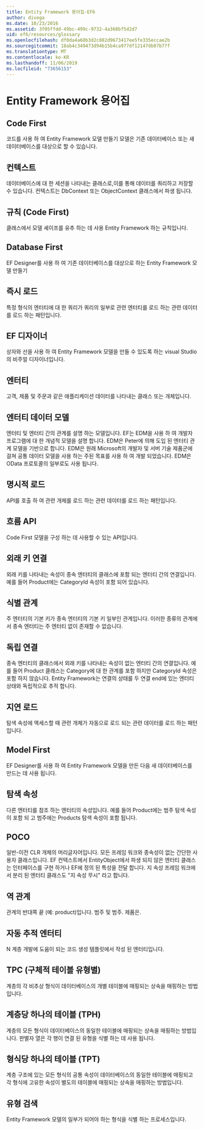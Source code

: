 ```yaml
---
title: Entity Framework 용어집-EF6
author: divega
ms.date: 10/23/2016
ms.assetid: 3f05ffdd-49bc-499c-9732-4a368bf5d2d7
uid: ef6/resources/glossary
ms.openlocfilehash: df0da4a68b3d2c882d9673417ee5fe335eccae2b
ms.sourcegitcommit: 18ab4c349473d94b15b4ca977df12147db07b77f
ms.translationtype: MT
ms.contentlocale: ko-KR
ms.lasthandoff: 11/06/2019
ms.locfileid: "73656153"
---
```

# <a name="entity-framework-glossary"></a>Entity Framework 용어집
## <a name="code-first"></a>Code First
코드를 사용 하 여 Entity Framework 모델 만들기 모델은 기존 데이터베이스 또는 새 데이터베이스를 대상으로 할 수 있습니다.

## <a name="context"></a>컨텍스트
데이터베이스에 대 한 세션을 나타내는 클래스로,이를 통해 데이터를 쿼리하고 저장할 수 있습니다. 컨텍스트는 DbContext 또는 ObjectContext 클래스에서 파생 됩니다.

## <a name="convention-code-first"></a>규칙 (Code First)
클래스에서 모델 셰이프를 유추 하는 데 사용 Entity Framework 하는 규칙입니다.

## <a name="database-first"></a>Database First
EF Designer를 사용 하 여 기존 데이터베이스를 대상으로 하는 Entity Framework 모델 만들기

## <a name="eager-loading"></a>즉시 로드
특정 형식의 엔터티에 대 한 쿼리가 쿼리의 일부로 관련 엔터티를 로드 하는 관련 데이터를 로드 하는 패턴입니다.

## <a name="ef-designer"></a>EF 디자이너
상자와 선을 사용 하 여 Entity Framework 모델을 만들 수 있도록 하는 visual Studio의 비주얼 디자이너입니다.

## <a name="entity"></a>엔터티
고객, 제품 및 주문과 같은 애플리케이션 데이터를 나타내는 클래스 또는 개체입니다.

## <a name="entity-data-model"></a>엔터티 데이터 모델
엔터티 및 엔터티 간의 관계를 설명 하는 모델입니다. EF는 EDM을 사용 하 여 개발자 프로그램에 대 한 개념적 모델을 설명 합니다. EDM은 Peter에 의해 도입 된 엔터티 관계 모델을 기반으로 합니다. EDM은 원래 Microsoft의 개발자 및 서버 기술 제품군에 걸쳐 공통 데이터 모델을 사용 하는 주된 목표를 사용 하 여 개발 되었습니다. EDM은 OData 프로토콜의 일부로도 사용 됩니다.

## <a name="explicit-loading"></a>명시적 로드
API를 호출 하 여 관련 개체를 로드 하는 관련 데이터를 로드 하는 패턴입니다.

## <a name="fluent-api"></a>흐름 API
Code First 모델을 구성 하는 데 사용할 수 있는 API입니다.

## <a name="foreign-key-association"></a>외래 키 연결
외래 키를 나타내는 속성이 종속 엔터티의 클래스에 포함 되는 엔터티 간의 연결입니다. 예를 들어 Product에는 CategoryId 속성이 포함 되어 있습니다.

## <a name="identifying-relationship"></a>식별 관계
주 엔터티의 기본 키가 종속 엔터티의 기본 키 일부인 관계입니다. 이러한 종류의 관계에서 종속 엔터티는 주 엔터티 없이 존재할 수 없습니다.

## <a name="independent-association"></a>독립 연결
종속 엔터티의 클래스에서 외래 키를 나타내는 속성이 없는 엔터티 간의 연결입니다. 예를 들어 Product 클래스는 Category에 대 한 관계를 포함 하지만 CategoryId 속성은 포함 하지 않습니다. Entity Framework는 연결의 상태를 두 연결 end에 있는 엔터티 상태와 독립적으로 추적 합니다.

## <a name="lazy-loading"></a>지연 로드
탐색 속성에 액세스할 때 관련 개체가 자동으로 로드 되는 관련 데이터를 로드 하는 패턴입니다.

## <a name="model-first"></a>Model First
EF Designer를 사용 하 여 Entity Framework 모델을 만든 다음 새 데이터베이스를 만드는 데 사용 됩니다.

## <a name="navigation-property"></a>탐색 속성
다른 엔터티를 참조 하는 엔터티의 속성입니다. 예를 들어 Product에는 범주 탐색 속성이 포함 되 고 범주에는 Products 탐색 속성이 포함 됩니다.

## <a name="poco"></a>POCO
일반-이전 CLR 개체의 머리글자어입니다. 모든 프레임 워크와 종속성이 없는 간단한 사용자 클래스입니다. EF 컨텍스트에서 EntityObject에서 파생 되지 않은 엔터티 클래스는 인터페이스를 구현 하거나 EF에 정의 된 특성을 전달 합니다. 지 속성 프레임 워크에서 분리 된 엔터티 클래스도 "지 속성 무시" 라고 합니다.  

## <a name="relationship-inverse"></a>역 관계
관계의 반대쪽 끝 (예: product)입니다. 범주 및 범주. 제품은.

## <a name="self-tracking-entity"></a>자동 추적 엔터티
N 계층 개발에 도움이 되는 코드 생성 템플릿에서 작성 된 엔터티입니다.

## <a name="table-per-concrete-type-tpc"></a>TPC (구체적 테이블 유형별)
계층의 각 비추상 형식이 데이터베이스의 개별 테이블에 매핑되는 상속을 매핑하는 방법입니다.

## <a name="table-per-hierarchy-tph"></a>계층당 하나의 테이블 (TPH)
계층의 모든 형식이 데이터베이스의 동일한 테이블에 매핑되는 상속을 매핑하는 방법입니다. 판별자 열은 각 행이 연결 된 유형을 식별 하는 데 사용 됩니다.

## <a name="table-per-type-tpt"></a>형식당 하나의 테이블 (TPT)
계층 구조에 있는 모든 형식의 공통 속성이 데이터베이스의 동일한 테이블에 매핑되고 각 형식에 고유한 속성이 별도의 테이블에 매핑되는 상속을 매핑하는 방법입니다.

## <a name="type-discovery"></a>유형 검색
Entity Framework 모델의 일부가 되어야 하는 형식을 식별 하는 프로세스입니다.
